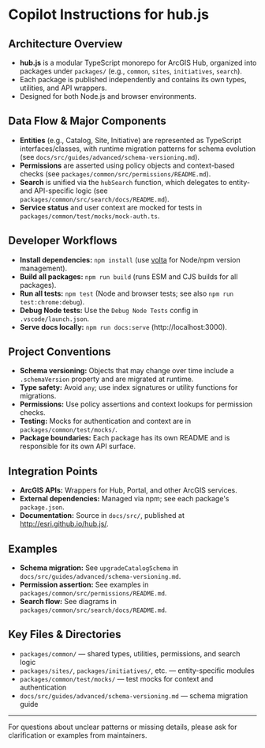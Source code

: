 # Copilot Instructions for hub.js

## Architecture Overview

- **hub.js** is a modular TypeScript monorepo for ArcGIS Hub, organized into packages under `packages/` (e.g., `common`, `sites`, `initiatives`, `search`).
- Each package is published independently and contains its own types, utilities, and API wrappers.
- Designed for both Node.js and browser environments.

## Data Flow & Major Components

- **Entities** (e.g., Catalog, Site, Initiative) are represented as TypeScript interfaces/classes, with runtime migration patterns for schema evolution (see `docs/src/guides/advanced/schema-versioning.md`).
- **Permissions** are asserted using policy objects and context-based checks (see `packages/common/src/permissions/README.md`).
- **Search** is unified via the `hubSearch` function, which delegates to entity- and API-specific logic (see `packages/common/src/search/docs/README.md`).
- **Service status** and user context are mocked for tests in `packages/common/test/mocks/mock-auth.ts`.

## Developer Workflows

- **Install dependencies:** `npm install` (use [volta](https://volta.sh/) for Node/npm version management).
- **Build all packages:** `npm run build` (runs ESM and CJS builds for all packages).
- **Run all tests:** `npm test` (Node and browser tests; see also `npm run test:chrome:debug`).
- **Debug Node tests:** Use the `Debug Node Tests` config in `.vscode/launch.json`.
- **Serve docs locally:** `npm run docs:serve` (http://localhost:3000).

## Project Conventions

- **Schema versioning:** Objects that may change over time include a `.schemaVersion` property and are migrated at runtime.
- **Type safety:** Avoid `any`; use index signatures or utility functions for migrations.
- **Permissions:** Use policy assertions and context lookups for permission checks.
- **Testing:** Mocks for authentication and context are in `packages/common/test/mocks/`.
- **Package boundaries:** Each package has its own README and is responsible for its own API surface.

## Integration Points

- **ArcGIS APIs:** Wrappers for Hub, Portal, and other ArcGIS services.
- **External dependencies:** Managed via npm; see each package's `package.json`.
- **Documentation:** Source in `docs/src/`, published at http://esri.github.io/hub.js/.

## Examples

- **Schema migration:** See `upgradeCatalogSchema` in `docs/src/guides/advanced/schema-versioning.md`.
- **Permission assertion:** See examples in `packages/common/src/permissions/README.md`.
- **Search flow:** See diagrams in `packages/common/src/search/docs/README.md`.

## Key Files & Directories

- `packages/common/` — shared types, utilities, permissions, and search logic
- `packages/sites/`, `packages/initiatives/`, etc. — entity-specific modules
- `packages/common/test/mocks/` — test mocks for context and authentication
- `docs/src/guides/advanced/schema-versioning.md` — schema migration guide

---

For questions about unclear patterns or missing details, please ask for clarification or examples from maintainers.
